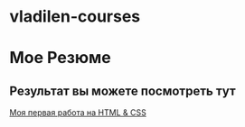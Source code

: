 # vladilen-courses

# Мое Резюме

## Результат вы можете посмотреть тут

[Моя первая работа на HTML & CSS](https://paritet07.github.io/vladilen-courses/)
